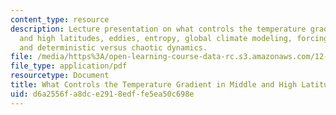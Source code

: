 ```yaml
---
content_type: resource
description: Lecture presentation on what controls the temperature gradient in middle
  and high latitudes, eddies, entropy, global climate modeling, forcing, feedbacks,
  and deterministic versus chaotic dynamics.
file: /media/https%3A/open-learning-course-data-rc.s3.amazonaws.com/12-842-climate-physics-and-chemistry-fall-2008/d6a2556fa8dce2918edffe5ea50c698e_part3_lec6.pdf
file_type: application/pdf
resourcetype: Document
title: What Controls the Temperature Gradient in Middle and High Latitudes?
uid: d6a2556f-a8dc-e291-8edf-fe5ea50c698e
---
```

